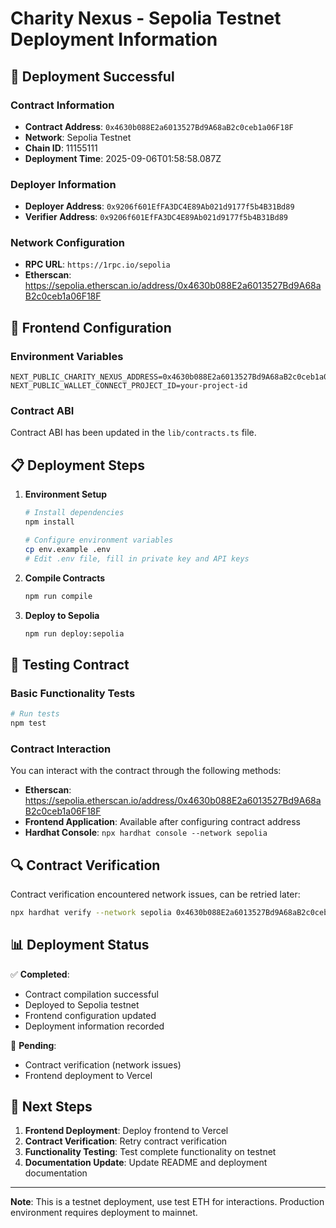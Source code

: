 # Charity Nexus - Sepolia Testnet Deployment Information

## 🚀 Deployment Successful

### Contract Information
- **Contract Address**: `0x4630b088E2a6013527Bd9A68aB2c0ceb1a06F18F`
- **Network**: Sepolia Testnet
- **Chain ID**: 11155111
- **Deployment Time**: 2025-09-06T01:58:58.087Z

### Deployer Information
- **Deployer Address**: `0x9206f601EfFA3DC4E89Ab021d9177f5b4B31Bd89`
- **Verifier Address**: `0x9206f601EfFA3DC4E89Ab021d9177f5b4B31Bd89`

### Network Configuration
- **RPC URL**: `https://1rpc.io/sepolia`
- **Etherscan**: https://sepolia.etherscan.io/address/0x4630b088E2a6013527Bd9A68aB2c0ceb1a06F18F

## 🔧 Frontend Configuration

### Environment Variables
```env
NEXT_PUBLIC_CHARITY_NEXUS_ADDRESS=0x4630b088E2a6013527Bd9A68aB2c0ceb1a06F18F
NEXT_PUBLIC_WALLET_CONNECT_PROJECT_ID=your-project-id
```

### Contract ABI
Contract ABI has been updated in the `lib/contracts.ts` file.

## 📋 Deployment Steps

1. **Environment Setup**
   ```bash
   # Install dependencies
   npm install
   
   # Configure environment variables
   cp env.example .env
   # Edit .env file, fill in private key and API keys
   ```

2. **Compile Contracts**
   ```bash
   npm run compile
   ```

3. **Deploy to Sepolia**
   ```bash
   npm run deploy:sepolia
   ```

## 🧪 Testing Contract

### Basic Functionality Tests
```bash
# Run tests
npm test
```

### Contract Interaction
You can interact with the contract through the following methods:
- **Etherscan**: https://sepolia.etherscan.io/address/0x4630b088E2a6013527Bd9A68aB2c0ceb1a06F18F
- **Frontend Application**: Available after configuring contract address
- **Hardhat Console**: `npx hardhat console --network sepolia`

## 🔍 Contract Verification

Contract verification encountered network issues, can be retried later:
```bash
npx hardhat verify --network sepolia 0x4630b088E2a6013527Bd9A68aB2c0ceb1a06F18F 0x9206f601EfFA3DC4E89Ab021d9177f5b4B31Bd89
```

## 📊 Deployment Status

✅ **Completed**:
- Contract compilation successful
- Deployed to Sepolia testnet
- Frontend configuration updated
- Deployment information recorded

🔄 **Pending**:
- Contract verification (network issues)
- Frontend deployment to Vercel

## 🎯 Next Steps

1. **Frontend Deployment**: Deploy frontend to Vercel
2. **Contract Verification**: Retry contract verification
3. **Functionality Testing**: Test complete functionality on testnet
4. **Documentation Update**: Update README and deployment documentation

---

**Note**: This is a testnet deployment, use test ETH for interactions. Production environment requires deployment to mainnet.
